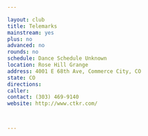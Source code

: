 ```yaml
---

layout: club
title: Telemarks
mainstream: yes
plus: no
advanced: no
rounds: no
schedule: Dance Schedule Unknown
location: Rose Hill Grange
address: 4001 E 68th Ave, Commerce City, CO
state: CO
directions: 
caller: 
contact: (303) 469-9140
website: http://www.ctkr.com/



---
```



